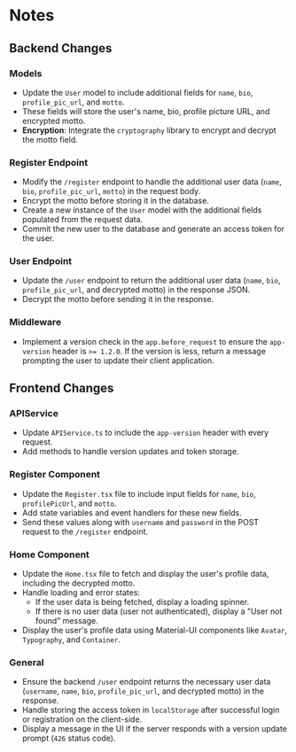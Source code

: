 # Notes

## Backend Changes

### Models

- Update the `User` model to include additional fields for `name`, `bio`, `profile_pic_url`, and `motto`.
- These fields will store the user's name, bio, profile picture URL, and encrypted motto.
- **Encryption**: Integrate the `cryptography` library to encrypt and decrypt the motto field.

### Register Endpoint

- Modify the `/register` endpoint to handle the additional user data (`name`, `bio`, `profile_pic_url`, `motto`) in the request body.
- Encrypt the motto before storing it in the database.
- Create a new instance of the `User` model with the additional fields populated from the request data.
- Commit the new user to the database and generate an access token for the user.

### User Endpoint

- Update the `/user` endpoint to return the additional user data (`name`, `bio`, `profile_pic_url`, and decrypted motto) in the response JSON.
- Decrypt the motto before sending it in the response.

### Middleware

- Implement a version check in the `app.before_request` to ensure the `app-version` header is `>= 1.2.0`. If the version is less, return a message prompting the user to update their client application.

## Frontend Changes

### APIService

- Update `APIService.ts` to include the `app-version` header with every request.
- Add methods to handle version updates and token storage.

### Register Component

- Update the `Register.tsx` file to include input fields for `name`, `bio`, `profilePicUrl`, and `motto`.
- Add state variables and event handlers for these new fields.
- Send these values along with `username` and `password` in the POST request to the `/register` endpoint.

### Home Component

- Update the `Home.tsx` file to fetch and display the user's profile data, including the decrypted motto.
- Handle loading and error states:
  - If the user data is being fetched, display a loading spinner.
  - If there is no user data (user not authenticated), display a "User not found" message.
- Display the user's profile data using Material-UI components like `Avatar`, `Typography`, and `Container`.

### General

- Ensure the backend `/user` endpoint returns the necessary user data (`username`, `name`, `bio`, `profile_pic_url`, and decrypted motto) in the response.
- Handle storing the access token in `localStorage` after successful login or registration on the client-side.
- Display a message in the UI if the server responds with a version update prompt (`426` status code).
